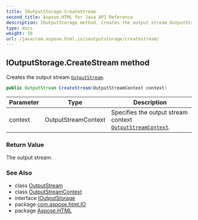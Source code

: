 ```yaml
---
title: IOutputStorage.CreateStream
second_title: Aspose.HTML for Java API Reference
description: IOutputStorage method. Creates the output stream OutputStream
type: docs
weight: 10
url: /java/com.aspose.html.io/ioutputstorage/createstream/
---
```

## IOutputStorage.CreateStream method

Creates the output stream [`OutputStream`](../../outputstream/).

```java
public OutputStream CreateStream(OutputStreamContext context)
```

| Parameter | Type | Description |
| --- | --- | --- |
| context | OutputStreamContext | Specifies the output stream context [`OutputStreamContext`](../../outputstreamcontext/). |

### Return Value

The output stream.

### See Also

* class [OutputStream](../../outputstream/)
* class [OutputStreamContext](../../outputstreamcontext/)
* interface [IOutputStorage](../)
* package [com.aspose.html.IO](../../ioutputstorage/)
* package [Aspose.HTML](../../../)
